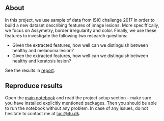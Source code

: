 ## About
In this project, we use sample of data from ISIC challenge 2017 in order to build a new dataset describing features of image lesions. More speciffically, we focus on Assymetry, border irregularity and color. Finally, we use these features to investigate the following two research questions:
- Given the extracted features, how well can we distinguish between healthy and melanoma lesion?
- Given the extracted features, how well can we distinguish between healthy and keratosis lesion?

See the results in [report](report.pdf).

## Reproduce results
Open the [main notebook](main.ipynb) and read the project setup section - make sure you have installed explicitly mentioned packages. Then you should be able to run the notebook without any problem.
In case of any issues, do not hesitate to contact me at luci@itu.dk.
